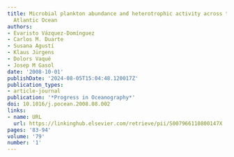 ```yaml
---
title: Microbial plankton abundance and heterotrophic activity across the Central
  Atlantic Ocean
authors:
- Evaristo Vázquez-Domínguez
- Carlos M. Duarte
- Susana Agustí
- Klaus Jürgens
- Dolors Vaqué
- Josep M Gasol
date: '2008-10-01'
publishDate: '2024-08-05T15:04:48.120017Z'
publication_types:
- article-journal
publication: '*Progress in Oceanography*'
doi: 10.1016/j.pocean.2008.08.002
links:
- name: URL
  url: https://linkinghub.elsevier.com/retrieve/pii/S007966110800147X
pages: '83-94'
volume: '79'
number: '1'
---
```

